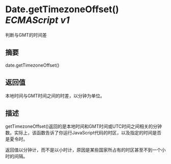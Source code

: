 # Date.getTimezoneOffset() _ECMAScript v1_

判断与GMT的时间差

## 摘要

date.getTimezoneOffset()

## 返回值

本地时间与GMT时间之间的时差，以分钟为单位。

## 描述

getTimezoneOffset()返回的是本地时间和GMT时间或UTC时间之间相关的分钟数。实际上，该函数告诉了你运行JavaScript代码的时区，以及指定的时间是否是夏令时。  
  
  
返回值以分钟计，而不是以小时计，原因是某些国家所占有的时区甚至不到一个小时的间隔。

